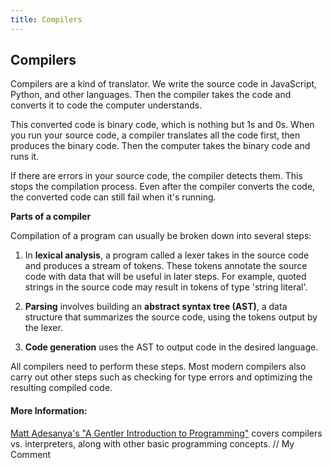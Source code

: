 ```yaml
---
title: Compilers
---
```

## Compilers

Compilers are a kind of translator. We write the source code in JavaScript, Python, and other languages. Then the compiler takes the code and converts it to code the computer understands.

This converted code is binary code, which is nothing but 1s and 0s. When you run your source code, a compiler translates all the code first, then produces the binary code. Then the computer takes the binary code and runs it.

If there are errors in your source code, the compiler detects them. This stops the compilation process. Even after the compiler converts the code, the converted code can still fail when it's running.

<b>Parts of a compiler</b>

Compilation of a program can usually be broken down into several steps:

1. In <b>lexical analysis</b>, a program called a lexer takes in the source code and produces a stream of tokens. These tokens annotate the source code with data that will be useful in later steps. For example, quoted strings in the source code may result in tokens of type 'string literal'.

2. <b>Parsing</b> involves building an <b>abstract syntax tree (AST)</b>, a data structure that summarizes the source code, using the tokens output by the lexer.

3. <b>Code generation</b> uses the AST to output code in the desired language.

All compilers need to perform these steps. Most modern compilers also carry out other steps such as checking for type errors and optimizing the resulting compiled code.

#### More Information:
<a href='https://medium.freecodecamp.org/a-gentler-introduction-to-programming-707453a79ee8' target='_blank' rel='nofollow'>Matt Adesanya's "A Gentler Introduction to Programming"</a> covers compilers vs. interpreters, along with other basic programming concepts.
 // My Comment
